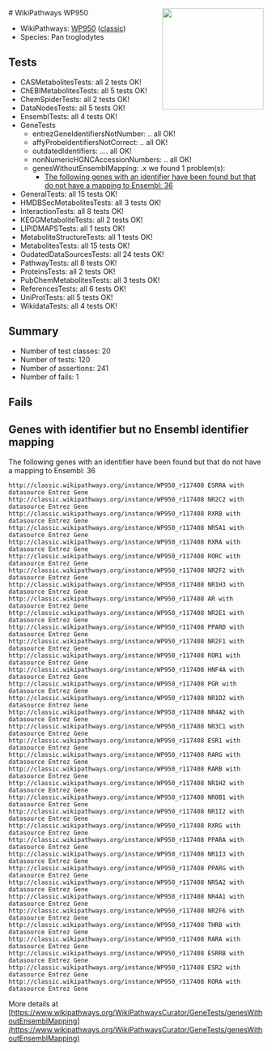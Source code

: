 <img style="float: right; width: 200px" src="https://upload.wikimedia.org/wikipedia/commons/thumb/8/83/Wplogo_with_text_500.png/640px-Wplogo_with_text_500.png" />
# WikiPathways WP950

* WikiPathways: [WP950](https://wikipathways.org/pathways/WP950) ([classic](https://classic.wikipathways.org/instance/WP950))
* Species: Pan troglodytes
## Tests
* CASMetabolitesTests: all 2 tests OK!
* ChEBIMetabolitesTests: all 5 tests OK!
* ChemSpiderTests: all 2 tests OK!
* DataNodesTests: all 5 tests OK!
* EnsemblTests: all 4 tests OK!
* GeneTests
    * entrezGeneIdentifiersNotNumber: .. all OK!
    * affyProbeIdentifiersNotCorrect: .. all OK!
    * outdatedIdentifiers: .... all OK!
    * nonNumericHGNCAccessionNumbers: .. all OK!
    * genesWithoutEnsemblMapping: .x we found 1 problem(s):
        * [The following genes with an identifier have been found but that do not have a mapping to Ensembl: 36](#c4e54351)
* GeneralTests: all 15 tests OK!
* HMDBSecMetabolitesTests: all 3 tests OK!
* InteractionTests: all 8 tests OK!
* KEGGMetaboliteTests: all 2 tests OK!
* LIPIDMAPSTests: all 1 tests OK!
* MetaboliteStructureTests: all 1 tests OK!
* MetabolitesTests: all 15 tests OK!
* OudatedDataSourcesTests: all 24 tests OK!
* PathwayTests: all 8 tests OK!
* ProteinsTests: all 2 tests OK!
* PubChemMetabolitesTests: all 3 tests OK!
* ReferencesTests: all 6 tests OK!
* UniProtTests: all 5 tests OK!
* WikidataTests: all 4 tests OK!


## Summary

* Number of test classes: 20
* Number of tests: 120
* Number of assertions: 241
* Number of fails: 1

## Fails

<a name="c4e54351" />

## Genes with identifier but no Ensembl identifier mapping

The following genes with an identifier have been found but that do not have a mapping to Ensembl: 36
```
http://classic.wikipathways.org/instance/WP950_r117408 ESRRA with datasource Entrez Gene
http://classic.wikipathways.org/instance/WP950_r117408 NR2C2 with datasource Entrez Gene
http://classic.wikipathways.org/instance/WP950_r117408 RXRB with datasource Entrez Gene
http://classic.wikipathways.org/instance/WP950_r117408 NR5A1 with datasource Entrez Gene
http://classic.wikipathways.org/instance/WP950_r117408 RXRA with datasource Entrez Gene
http://classic.wikipathways.org/instance/WP950_r117408 RORC with datasource Entrez Gene
http://classic.wikipathways.org/instance/WP950_r117408 NR2F2 with datasource Entrez Gene
http://classic.wikipathways.org/instance/WP950_r117408 NR1H3 with datasource Entrez Gene
http://classic.wikipathways.org/instance/WP950_r117408 AR with datasource Entrez Gene
http://classic.wikipathways.org/instance/WP950_r117408 NR2E1 with datasource Entrez Gene
http://classic.wikipathways.org/instance/WP950_r117408 PPARD with datasource Entrez Gene
http://classic.wikipathways.org/instance/WP950_r117408 NR2F1 with datasource Entrez Gene
http://classic.wikipathways.org/instance/WP950_r117408 ROR1 with datasource Entrez Gene
http://classic.wikipathways.org/instance/WP950_r117408 HNF4A with datasource Entrez Gene
http://classic.wikipathways.org/instance/WP950_r117408 PGR with datasource Entrez Gene
http://classic.wikipathways.org/instance/WP950_r117408 NR1D2 with datasource Entrez Gene
http://classic.wikipathways.org/instance/WP950_r117408 NR4A2 with datasource Entrez Gene
http://classic.wikipathways.org/instance/WP950_r117408 NR3C1 with datasource Entrez Gene
http://classic.wikipathways.org/instance/WP950_r117408 ESR1 with datasource Entrez Gene
http://classic.wikipathways.org/instance/WP950_r117408 RARG with datasource Entrez Gene
http://classic.wikipathways.org/instance/WP950_r117408 RARB with datasource Entrez Gene
http://classic.wikipathways.org/instance/WP950_r117408 NR1H2 with datasource Entrez Gene
http://classic.wikipathways.org/instance/WP950_r117408 NR0B1 with datasource Entrez Gene
http://classic.wikipathways.org/instance/WP950_r117408 NR1I2 with datasource Entrez Gene
http://classic.wikipathways.org/instance/WP950_r117408 RXRG with datasource Entrez Gene
http://classic.wikipathways.org/instance/WP950_r117408 PPARA with datasource Entrez Gene
http://classic.wikipathways.org/instance/WP950_r117408 NR1I3 with datasource Entrez Gene
http://classic.wikipathways.org/instance/WP950_r117408 PPARG with datasource Entrez Gene
http://classic.wikipathways.org/instance/WP950_r117408 NR5A2 with datasource Entrez Gene
http://classic.wikipathways.org/instance/WP950_r117408 NR4A1 with datasource Entrez Gene
http://classic.wikipathways.org/instance/WP950_r117408 NR2F6 with datasource Entrez Gene
http://classic.wikipathways.org/instance/WP950_r117408 THRB with datasource Entrez Gene
http://classic.wikipathways.org/instance/WP950_r117408 RARA with datasource Entrez Gene
http://classic.wikipathways.org/instance/WP950_r117408 ESRRB with datasource Entrez Gene
http://classic.wikipathways.org/instance/WP950_r117408 ESR2 with datasource Entrez Gene
http://classic.wikipathways.org/instance/WP950_r117408 RORA with datasource Entrez Gene
```

More details at [https://www.wikipathways.org/WikiPathwaysCurator/GeneTests/genesWithoutEnsemblMapping](https://www.wikipathways.org/WikiPathwaysCurator/GeneTests/genesWithoutEnsemblMapping)

